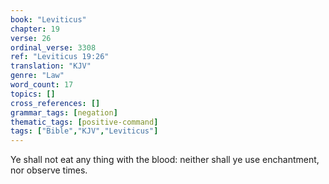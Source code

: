 ```yaml
---
book: "Leviticus"
chapter: 19
verse: 26
ordinal_verse: 3308
ref: "Leviticus 19:26"
translation: "KJV"
genre: "Law"
word_count: 17
topics: []
cross_references: []
grammar_tags: [negation]
thematic_tags: [positive-command]
tags: ["Bible","KJV","Leviticus"]
---
```

Ye shall not eat any thing with the blood: neither shall ye use enchantment, nor observe times.
